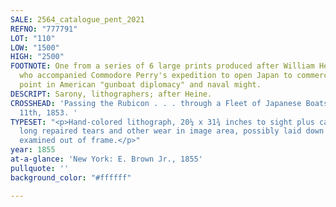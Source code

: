 ```yaml
---
SALE: 2564_catalogue_pent_2021
REFNO: "777791"
LOT: "110"
LOW: "1500"
HIGH: "2500"
FOOTNOTE: One from a series of 6 large prints produced after William Heine, the artist
  who accompanied Commodore Perry's expedition to open Japan to commerce--a turning
  point in American "gunboat diplomacy" and naval might.
DESCRIPT: Sarony, lithographers; after Heine.
CROSSHEAD: 'Passing the Rubicon . . . through a Fleet of Japanese Boats . . . July
  11th, 1853. '
TYPESET: "<p>Hand-colored lithograph, 20¼ x 31¾ inches to sight plus caption; two
  long repaired tears and other wear in image area, possibly laid down on board, not
  examined out of frame.</p>"
year: 1855
at-a-glance: 'New York: E. Brown Jr., 1855'
pullquote: ''
background_color: "#ffffff"

---
```

